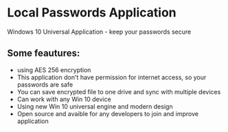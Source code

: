 # Local Passwords Application
Windows 10 Universal Application - keep your passwords secure
## Some feautures:
* using AES 256 encryption
* This application don't have permission for internet access, so your passwords are safe
* You can save encrypted file to one drive and sync with multiple devices
* Can work with any Win 10 device
* Using new Win 10 universal engine and modern design
* Open source and avaible for any developers to join and improve application
